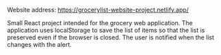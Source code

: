 Website address: https://grocerylist-website-project.netlify.app/


Small React project intended for the grocery web application. The application uses localStorage to save the list of items so that the list is preserved even if the browser is closed. The user is notified when the list changes with the alert.
